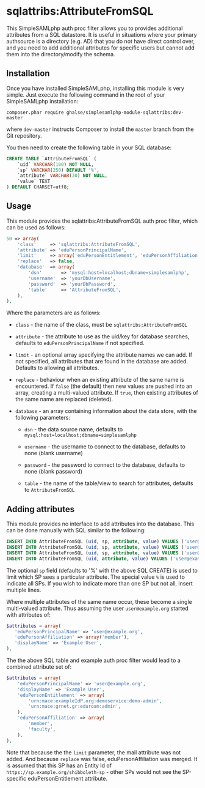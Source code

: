 sqlattribs:AttributeFromSQL
===========================

This SimpleSAMLphp auth proc filter allows you to provides additional
attributes from a SQL datastore. It is useful in situations where your
primary authsource is a directory (e.g. AD) that you do not have direct
control over, and you need to add additional attributes for specific
users but cannot add them into the directory/modify the schema.

Installation
------------

Once you have installed SimpleSAMLphp, installing this module is
very simple.  Just execute the following command in the root of your
SimpleSAMLphp installation:

```
composer.phar require ghalse/simplesamlphp-module-sqlattribs:dev-master
```

where `dev-master` instructs Composer to install the `master` branch
from the Git repository.

You then need to create the following table in your SQL database:

```sql
CREATE TABLE `AttributeFromSQL` (
    `uid` VARCHAR(100) NOT NULL,
	`sp` VARCHAR(250) DEFAULT '%',
    `attribute` VARCHAR(30) NOT NULL,
    `value` TEXT
) DEFAULT CHARSET=utf8;
```

Usage
-----

This module provides the sqlattribs:AttributeFromSQL auth proc filter, which can be used as follows:

```php
50 => array(
    'class'     => 'sqlattribs:AttributeFromSQL',
    'attribute' => 'eduPersonPrincipalName',
    'limit'     => array('eduPersonEntitlement', 'eduPersonAffiliation'),
    'replace'   => false,
    'database'  => array(
        'dsn'       => 'mysql:host=localhost;dbname=simplesamlphp',
        'username'  => 'yourDbUsername',
        'password'  => 'yourDbPassword',
        'table'     => 'AttributeFromSQL',
    ),
),
```

Where the parameters are as follows:

* `class` - the name of the class, must be `sqlattribs:AttributeFromSQL`

* `attribute` - the attribute to use as the uid/key for database searches, defaults to `eduPersonPrincipalName` if not specified.

* `limit` - an optional array specifying the attribute names we can add. If not specified, all attributes that are found in the database are added. Defaults to allowing all attributes.

* `replace` - behaviour when an existing attribute of the same name is encountered. If `false` (the default) then new values are pushed into an array, creating a multi-valued attribute. If `true`, then existing attributes of the same name are replaced (deleted).

* `database` - an array containing information about the data store, with the following parameters:

  * `dsn` - the data source name, defaults to `mysql:host=localhost;dbname=simplesamlphp`

  * `username` - the username to connect to the database, defaults to none (blank username)

  * `password` - the password to connect to the database, defaults to none (blank password)

  * `table` - the name of the table/view to search for attributes, defaults to `AttributeFromSQL`

Adding attributes
-----------------

This module provides no interface to add attributes into the
database. This can be done manually with SQL similar to the following:

```sql
INSERT INTO AttributeFromSQL (uid, sp, attribute, value) VALUES ('user@example.org', '%', 'eduPersonEntitlement', 'urn:mace:exampleIdP.org:demoservice:demo-admin');
INSERT INTO AttributeFromSQL (uid, sp, attribute, value) VALUES ('user@example.org', 'https://idp.example.org/idp/shibboleth', 'eduPersonEntitlement', 'urn:mace:grnet.gr:eduroam:admin');
INSERT INTO AttributeFromSQL (uid, sp, attribute, value) VALUES ('user@example.org', '%', 'eduPersonAffiliation', 'faculty');
INSERT INTO AttributeFromSQL (uid, attribute, value) VALUES ('user@example.org', 'mail', 'user@example.org');
```

The optional `sp` field (defaults to '%' with the above SQL CREATE) is used 
to limit which SP sees a particular attribute. The special value `%` 
is used to indicate all SPs. If you wish to indicate more than one SP but 
not all, insert multiple lines.

Where multiple attributes of the same name occur, these become a single
multi-valued attribute. Thus assuming the user `user@example.org`
started with attributes of:

```php
$attributes = array(
   'eduPersonPrincipalName' => 'user@example.org',
   'eduPersonAffiliation' => array('member'),
   'displayName' => 'Example User',
),
```

The the above SQL table and example auth proc filter would lead to a
combined attribute set of:

```php
$attributes = array(
    'eduPersonPrincipalName' => 'user@example.org',
    'displayName' => 'Example User',
    'eduPersonEntitlement' => array(
        'urn:mace:exampleIdP.org:demoservice:demo-admin',
        'urn:mace:grnet.gr:eduroam:admin',
    ),
    'eduPersonAffiliation' => array(
        'member',
        'faculty',
    ),
),
```

Note that because the the `limit` parameter, the mail attribute was not added. And because `replace` was false, eduPersonAffiliation was merged. It is assumed that this SP has an Entity Id of `https://sp.example.org/shibboleth-sp` - other SPs would not see the SP-specific eduPersonEntitlement attribute.
